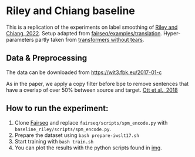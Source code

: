 # Riley and Chiang baseline

This is a replication of the experiments on label smoothing of [Riley and Chiang, 2022](https://arxiv.org/abs/2210.10817).
Setup adapted from [fairseq/examples/translation](https://github.com/facebookresearch/fairseq/blob/main/examples/translation/prepare-iwslt17-multilingual.sh).
Hyper-parameters partly taken from [transformers without tears](https://github.com/darcey/transformers_without_tears).

## Data & Preprocessing

The data can be downloaded from https://wit3.fbk.eu/2017-01-c

As in the paper, we apply a copy filter before bpe to remove sentences that have a overlap of over 50% between source and target. [Ott et al., 2018](https://github.com/darcey/transformers_without_tears)

## How to run the experiment:

1. Clone [Fairseq](https://github.com/facebookresearch/fairseq) and replace `fairseq/scripts/spm_encode.py` with `baseline_riley/scripts/spm_encode.py`.
2. Prepare the dataset using `bash prepare-iwslt17.sh`
3. Start training with `bash train.sh`
4. You can plot the results with the python scripts found in [img](img).
